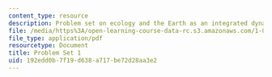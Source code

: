 ```yaml
---
content_type: resource
description: Problem set on ecology and the Earth as an integrated dynamic system.
file: /media/https%3A/open-learning-course-data-rc.s3.amazonaws.com/1-018j-ecology-i-the-earth-system-fall-2009/192edd0b7f19d638a717be72d28aa3e2_MIT1_018JF09_hw1.pdf
file_type: application/pdf
resourcetype: Document
title: Problem Set 1
uid: 192edd0b-7f19-d638-a717-be72d28aa3e2
---
```

